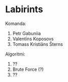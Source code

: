 # Labirints

Komanda:
1. Petr Gabuniia
2. Valentīns Koposovs
3. Tomass Kristiāns Šterns

Algoritmi:
1. ??
2. Brute Force (?)
3. ??
